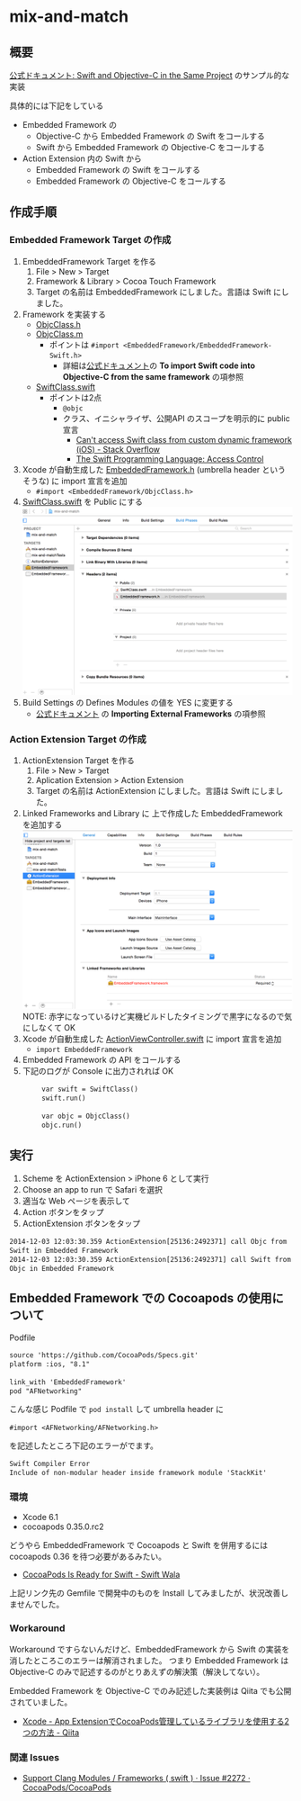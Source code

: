 mix-and-match
===

概要
---

[公式ドキュメント: Swift and Objective-C in the Same Project][Official] のサンプル的な実装

具体的には下記をしている

+ Embedded Framework の 
	+ Objective-C から Embedded Framework の Swift をコールする
	+ Swift から Embedded Framework の Objective-C をコールする
+ Action Extension 内の Swift から
	+ Embedded Framework の Swift をコールする
	+ Embedded Framework の Objective-C をコールする

作成手順
---

### Embedded Framework Target の作成

1. EmbeddedFramework Target を作る
	1. File > New > Target
	2. Framework & Library > Cocoa Touch Framework
	3. Target の名前は EmbeddedFramework にしました。言語は Swift にしました。
2. Framework を実装する
	+ [ObjcClass.h][]
	+ [ObjcClass.m][]
		+ ポイントは `#import <EmbeddedFramework/EmbeddedFramework-Swift.h>`
			+ 詳細は[公式ドキュメント][Official]の **To import Swift code into Objective-C from the same framework** の項参照
	+ [SwiftClass.swift][]
		+ ポイントは2点
			+ `@objc`
			+ クラス、イニシャライザ、公開API のスコープを明示的に public 宣言
				+ [Can't access Swift class from custom dynamic framework (iOS) - Stack Overflow](http://stackoverflow.com/questions/25823542/cant-access-swift-class-from-custom-dynamic-framework-ios)
				+ [The Swift Programming Language: Access Control](https://developer.apple.com/library/ios/documentation/swift/conceptual/Swift_Programming_Language/AccessControl.html)
3. Xcode が自動生成した [EmbeddedFramework.h](./EmbeddedFramework/EmbeddedFramework.h) (umbrella header というそうな) に import 宣言を追加
	+ `#import <EmbeddedFramework/ObjcClass.h>`
4. [SwiftClass.swift][] を Public にする
	![make public](./img/make_public.png)
5. Build Settings の Defines Modules の値を YES に変更する
	+ [公式ドキュメント][Official] の **Importing External Frameworks** の項参照


### Action Extension Target の作成

1. ActionExtension Target を作る
	1. File > New > Target
	2. Aplication Extension > Action Extension
	3. Target の名前は ActionExtension にしました。言語は Swift にしました。
2. Linked Frameworks and Library に 上で作成した EmbeddedFramework を追加する
	![add framework](./img/add_framework.png)
	NOTE: 赤字になっているけど実機ビルドしたタイミングで黒字になるので気にしなくて OK
3. Xcode が自動生成した [ActionViewController.swift] に import 宣言を追加 
	+ `import EmbeddedFramework`
4. Embedded Framework の API をコールする
5. 下記のログが Console に出力されれば OK

```
        var swift = SwiftClass()
        swift.run()
    
        var objc = ObjcClass()
        objc.run()
```

[Official]:https://developer.apple.com/library/ios/documentation/Swift/Conceptual/BuildingCocoaApps/MixandMatch.html
[ObjcClass.h]:./EmbeddedFramework/ObjcClass.h
[ObjcClass.m]:./EmbeddedFramework/ObjcClass.m
[SwiftClass.swift]:./EmbeddedFramework/SwiftClass.swift
[ActionViewController.swift]:./ActionExtension/ActionViewController.swift


実行
---

1. Scheme を ActionExtension > iPhone 6 として実行
2. Choose an app to run で Safari を選択
3. 適当な Web ページを表示して
4. Action ボタンをタップ
5. ActionExtension ボタンをタップ


```
2014-12-03 12:03:30.359 ActionExtension[25136:2492371] call Objc from Swift in Embedded Framework
2014-12-03 12:03:30.359 ActionExtension[25136:2492371] call Swift from Objc in Embedded Framework
```


Embedded Framework での Cocoapods の使用について
---

Podfile

``` 
source 'https://github.com/CocoaPods/Specs.git'
platform :ios, "8.1"

link_with 'EmbeddedFramework'
pod "AFNetworking"
```

こんな感じ Podfile で `pod install` して umbrella header に

`#import <AFNetworking/AFNetworking.h>` 

を記述したところ下記のエラーがでます。

```
Swift Compiler Error
Include of non-modular header inside framework module 'StackKit'
```

### 環境

+ Xcode 6.1
+ cocoapods 0.35.0.rc2

どうやら EmbeddedFramework で Cocoapods と Swift を併用するには cocoapods 0.36 を待つ必要があるみたい。


+ [CocoaPods Is Ready for Swift - Swift Wala](http://swiftwala.com/cocoapods-is-ready-for-swift/)

上記リンク先の Gemfile で開発中のものを Install してみましたが、状況改善しませんでした。


### Workaround

Workaround ですらないんだけど、EmbeddedFramework から Swift の実装を消したところこのエラーは解消されました。
つまり Embedded Framework は Objective-C のみで記述するのがとりあえずの解決策（解決してない）。

Embedded Framework を Objective-C でのみ記述した実装例は Qiita でも公開されていました。

+ [Xcode - App ExtensionでCocoaPods管理しているライブラリを使用する2つの方法 - Qiita](http://qiita.com/tmnb/items/15377f03498ca0b53592)


### 関連 Issues

+ [Support Clang Modules / Frameworks ( swift ) · Issue #2272 · CocoaPods/CocoaPods](https://github.com/CocoaPods/CocoaPods/issues/2272)

